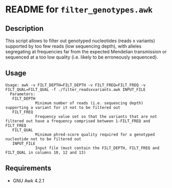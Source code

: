 README for ``filter_genotypes.awk``
===================================

Description
-----------

This script allows to filter out genotyped nucleotides (reads x variants) supported by too few reads (low sequencing depth), with alleles segregating at frequencies far from the expected Mendelian transmission or sequenced at a too low quality (i.e. likely to be erroneously sequenced).


Usage
-----

```
Usage: awk -v FILT_DEPTH=FILT_DEPTH -v FILT_FREQ=FILT_FREQ -v FILT_QUAL=FILT_QUAL -f ./filter_readsxvariants.awk INPUT_FILE
  Parameters:
   FILT_DEPTH 
             Minimum number of reads (i.e. sequencing depth) supporting a variant for it not to be filtered out
   FILT_FREQ
             Frequency value set so that the variants that are not filtered out have a frequency comprised between 1-FILT_FREQ and FILT_FREQ
   FILT_QUAL
             Minimum phred-score quality required for a genotyped nucleotide not to be filtered out
   INPUT_FILE
             Input file (must contain the FILT_DEPTH, FILT_FREQ and FILT_QUAL in columns 10, 12 and 13)
```


Requirements
------------

* GNU Awk 4.2.1


